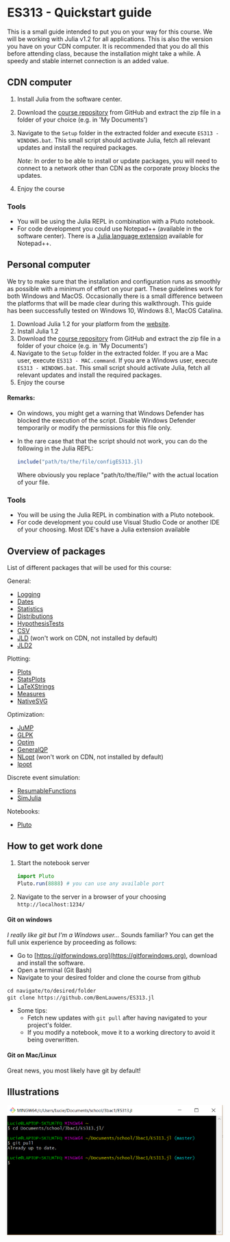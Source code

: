 # ES313 - Quickstart guide
This is a small guide intended to put you on your way for this course. We will be working with Julia v1.2 for all applications. This is also the version you have on your CDN computer. It is recommended that you do all this before attending class, because the installation might take a while. A speedy and stable internet connection is an added value.

## CDN computer
1. Install Julia from the software center. 
2. Download the [course repository](https://github.com/BenLauwens/ES313.jl) from GitHub and extract the zip file in a folder of your choice (e.g. in 'My Documents')
3. Navigate to the `Setup` folder in the extracted folder and execute `ES313 - WINDOWS.bat`. This small script should activate Julia, fetch all relevant updates and install the required packages. 
    
    *Note:* In order to be able to install or update packages, you will need to connect to a network other than CDN as the corporate proxy blocks the updates.
4. Enjoy the course

### Tools
* You will be using the Julia REPL in combination with a Pluto notebook.
* For code development you could use Notepad++ (available in the software center). There is a [Julia language extension](https://github.com/JuliaEditorSupport/julia-NotepadPlusPlus) available for Notepad++.

## Personal computer
We try to make sure that the installation and configuration runs as smoothly as possible with a minimum of effort on your part. These guidelines work for both Windows and MacOS. Occasionally there is a small difference between the platforms that will be made clear during this walkthrough. This guide has been successfully tested on Windows 10, Windows 8.1, MacOS Catalina.

1. Download Julia 1.2 for your platform from the [website](https://julialang.org/downloads/).
2. Install Julia 1.2
3. Download the [course repository](https://github.com/BenLauwens/ES313.jl) from GitHub and extract the zip file in a folder of your choice (e.g. in 'My Documents')
4. Navigate to the `Setup` folder in the extracted folder. If you are a Mac user, execute `ES313 - MAC.command`. If you are a Windows user, execute `ES313 - WINDOWS.bat`. This small script should activate Julia, fetch all relevant updates and install the required packages.
5. Enjoy the course

#### Remarks:
- On windows, you might get a warning that Windows Defender has blocked the execution of the script. Disable Windows Defender temporarily or modify the permissions for this file only.
- In the rare case that that the script should not work, you can do the following in the Julia REPL:

    ```Julia
    include("path/to/the/file/configES313.jl)
    ```
    
    
    Where obviously you replace "path/to/the/file/" with the actual location of your file.

### Tools
* You will be using the Julia REPL in combination with a Pluto notebook.
* For code development you could use Visual Studio Code or another IDE of your choosing. Most IDE's have a Julia extension available  

##  Overview of packages
List of different packages that will be used for this course:

General:
* [Logging](https://docs.julialang.org/en/v1.2/stdlib/Logging/#)
* [Dates](https://docs.julialang.org/en/v1.2/stdlib/Dates/)
* [Statistics](https://docs.julialang.org/en/v1.2/stdlib/Statistics/)
* [Distributions](https://juliastats.org/Distributions.jl/stable/)
* [HypothesisTests](https://juliastats.org/HypothesisTests.jl/stable/)
* [CSV](https://juliadata.github.io/CSV.jl/stable/)
* [JLD](https://github.com/JuliaIO/JLD.jl) (won't work on CDN, not installed by default)
* [JLD2](https://github.com/JuliaIO/JLD2.jl)

Plotting:
* [Plots](http://docs.juliaplots.org/latest/)
* [StatsPlots](https://github.com/JuliaPlots/StatsPlots.jl)
* [LaTeXStrings](https://github.com/stevengj/LaTeXStrings.jl)
* [Measures](https://github.com/JuliaGraphics/Measures.jl)
* [NativeSVG](https://github.com/BenLauwens/NativeSVG.jl)

Optimization:
* [JuMP](https://jump.dev/JuMP.jl/v0.19.0/index.html)
* [GLPK](https://github.com/jump-dev/GLPK.jl)
* [Optim](https://julianlsolvers.github.io/Optim.jl/stable/)
* [GeneralQP](https://github.com/oxfordcontrol/GeneralQP.jl)
* [NLopt](https://github.com/JuliaOpt/NLopt.jl) (won't work on CDN, not installed by default)
* [Ipopt](https://ipoptjl.readthedocs.io/en/latest/ipopt.html)

Discrete event simulation:
* [ResumableFunctions](https://github.com/BenLauwens/ResumableFunctions.jl)
* [SimJulia](https://github.com/BenLauwens/SimJulia.jl)

Notebooks:
* [Pluto](https://github.com/fonsp/Pluto.jl)

## How to get work done
1. Start the notebook server
    ```Julia
    import Pluto
    Pluto.run(8888) # you can use any available port
    ```
2. Navigate to the server in a browser of your choosing
    ```http://localhost:1234/```


#### Git on windows
*I really like git but I'm a Windows user...*  Sounds familiar? You can get the full unix experience by proceeding as follows:
* Go to [https://gitforwindows.org](https://gitforwindows.org), download and install the software.
* Open a terminal (Git Bash)
* Navigate to your desired folder and clone the course from github

```console
cd navigate/to/desired/folder
git clone https://github.com/BenLauwens/ES313.jl
```
* Some tips:
    * Fetch new updates with `git pull` after having navigated to your project's folder.
    * If you modify a notebook, move it to a working directory to avoid it being overwritten.


#### Git on Mac/Linux
Great news, you most likely have git by default! 

## Illustrations 
<img src="./Img/gitbash.png" alt="Jupyter input">  
